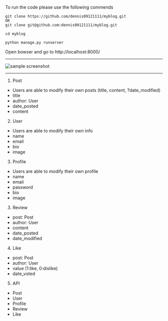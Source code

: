 To run the code please use the following commends
```
git clone https://github.com/dennis09121111/myblog.git
OR
git clone git@github.com:dennis09121111/myblog.git

cd myblog

python manage.py runserver
```
Open bowser and go to http://localhost:8000/


---

![sample screenshot](https://i.imgur.com/C7pKdYz.png)

---


1. Post
- Users are able to modify their own posts (title, content, ?date_modified)
- title
- author: User
- date_posted
- content

2. User
- Users are able to modify their own info
- name
- email
- bio
- image

3. Profile
- Users are able to modify their own profile
- name
- email
- password
- bio
- image

3. Review
- post: Post
- author: User
- content
- date_posted
- date_modified

4. Like
- post: Post
- author: User
- value (1:like, 0:dislike)
- date_voted

5. API
- Post
- User
- Profile
- Review
- Like
